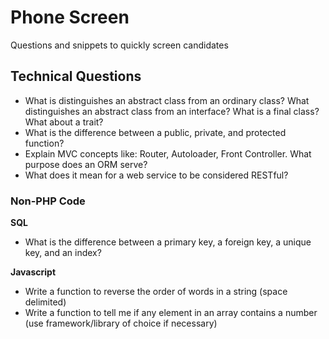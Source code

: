 # Phone Screen
Questions and snippets to quickly screen candidates

## Technical Questions

* What is distinguishes an abstract class from an ordinary class? What distinguishes an abstract class from an interface? What is a final class? What about a trait?
* What is the difference between a public, private, and protected function?
* Explain MVC concepts like: Router, Autoloader, Front Controller. What purpose does an ORM serve?
* What does it mean for a web service to be considered RESTful?

### Non-PHP Code

**SQL**

* What is the difference between a primary key, a foreign key, a unique key, and an index?

**Javascript**

* Write a function to reverse the order of words in a string (space delimited)
* Write a function to tell me if any element in an array contains a number (use framework/library of choice if necessary)

